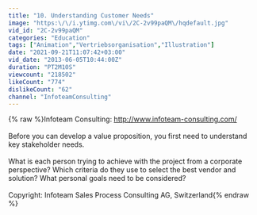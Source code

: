 ```yaml
---
title: "10. Understanding Customer Needs"
image: "https:\/\/i.ytimg.com\/vi\/2C-2v99paQM\/hqdefault.jpg"
vid_id: "2C-2v99paQM"
categories: "Education"
tags: ["Animation","Vertriebsorganisation","Illustration"]
date: "2021-09-21T11:07:42+03:00"
vid_date: "2013-06-05T10:44:00Z"
duration: "PT2M10S"
viewcount: "218502"
likeCount: "774"
dislikeCount: "62"
channel: "InfoteamConsulting"
---
```

{% raw %}Infoteam Consulting: <a rel="nofollow" target="blank" href="http://www.infoteam-consulting.com/">http://www.infoteam-consulting.com/</a><br /><br />Before you can develop a value proposition, you first need to understand key stakeholder needs.<br /><br />What is each person trying to achieve with the project from a corporate perspective? Which criteria do they use to select the best vendor and solution? What personal goals need to be considered? <br /><br />Copyright: Infoteam Sales Process Consulting AG, Switzerland{% endraw %}
